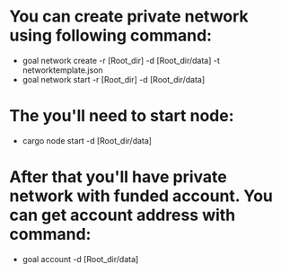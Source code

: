# You can create private network using following command:
  * goal network create -r [Root_dir] -d [Root_dir/data] -t networktemplate.json
  * goal network start -r [Root_dir] -d [Root_dir/data]
# The you'll need to start node:
  * cargo node start -d [Root_dir/data]
# After that you'll have private network with funded account. You can get account address with command:
  * goal account -d [Root_dir/data]
